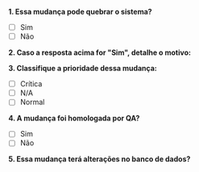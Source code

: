 **1. Essa mudança pode quebrar o sistema?**
- [ ] Sim
- [ ] Não

**2. Caso a resposta acima for "Sim", detalhe o motivo:**

**3. Classifique a prioridade dessa mudança:**
- [ ] Crítica
- [ ] N/A
- [ ] Normal

**4. A mudança foi homologada por QA?**
- [ ] Sim
- [ ] Não

**5. Essa mudança terá alterações no banco de dados?**
<!-- MIGRATIONS_PLACEHOLDER -->
